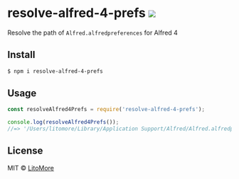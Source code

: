 # resolve-alfred-4-prefs [![](https://img.shields.io/travis/LitoMore/resolve-alfred-4-prefs/master.svg)](https://travis-ci.org/LitoMore/resolve-alfred-4-prefs)

Resolve the path of `Alfred.alfredpreferences` for Alfred 4

## Install

```bash
$ npm i resolve-alfred-4-prefs
```

## Usage

```javascript
const resolveAlfred4Prefs = require('resolve-alfred-4-prefs');

console.log(resolveAlfred4Prefs());
//=> '/Users/litomore/Library/Application Support/Alfred/Alfred.alfredpreferences'
```

## License

MIT © [LitoMore](https://github.com/LitoMore)
